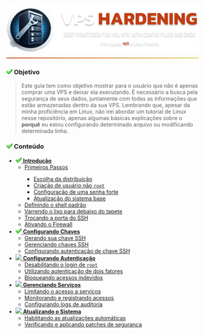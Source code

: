 [comment]: <> (Links de referência)
[link]: https://
[link]: https://
[link]: https://

[comment]: <> (Banner)
<div align="center">
    <img src="https://github.com/Harlocks/design/blob/main/assets/figma/banners/VPS-BannerLogo.png?raw=true">
</div>

[comment]: <> (Separator)

<img src="https://github.com/Harlocks/design/blob/main/assets/figma/separators/VPS-Separator.png?raw=true">
<h3>
    <img src="https://github.com/Harlocks/design/blob/main/assets/inkscape/icons/apply.png?raw=true">
    Objetivo
</h3>

> Este guia tem como objetivo mostrar para o usuário que não é apenas comprar uma VPS e deixar ela executando. É necessário a busca pela segurança de seus dados, juntamente com todas as informações que estão armazenadas dentro da sua VPS. Lembrando que, apesar da minha proficiência em Linux, não irei abordar um tutorial de Linux nesse repositório, apenas algumas básicas explicações sobre o **porquê** eu estou configurando determinado arquivo ou modificando determinada linha.

<h3>
    <img src="https://github.com/Harlocks/design/blob/main/assets/inkscape/icons/apply.png?raw=true">
    Conteúdo
</h3>

[comment]: <> (Tabela de conteúdo)
<ul>
  <li><a href="#introducao"><img src="https://github.com/Harlocks/design/blob/main/assets/inkscape/icons/apply.png?raw=true"> <b>Introdução</b></a>
    <ul> <!-- Introdução -->
      <li><a href="#primeiros-passos">Primeiros Passos</a></li>
        <ul>
          <li><a href="#escolha-de-distribuicao">Escolha da distribuição</a></li>
          <li><a href="#criacao-de-usuario">Criação de usuário não <code>root</code></a></li>
          <li><a href="#configuracao-de-senha-forte">Configuração de uma senha forte</a></li>
          <li><a href="#atualizacao-do-sistema-base">Atualização do sistema base</a></li>
        </ul>
      <li><a href="#definindo-o-shell">Definindo o shell padrão</a></li>
      <li><a href="#removendo-o-motd">Varrendo o lixo para debaixo do tapete</a></li>
      <li><a href="#trocando-a-porta-do-ssh">Trocando a porta do SSH</a></li>
      <li><a href="#ativando-o-firewall">Ativando o Firewall</a></li>
    </ul>
  </li>
  <li><a href="#configurando-chaves"><img src="https://github.com/Harlocks/design/blob/main/assets/inkscape/icons/apply.png?raw=true"> <b>Configurando Chaves</b></a>
    <ul> <!-- Configurando Chaves -->
      <li><a href="#gerando-sua-chave-ssh">Gerando sua chave SSH</a></li>
      <li><a href="#gerenciando-chaves-ssh">Gerenciando chaves SSH</a></li>
      <li><a href="#configurando-autenticacao-de-chave-ssh">Configurando autenticação de chave SSH</a></li>
    </ul>
  </li>
  <li><a href="#configurando-autenticacao"><img src="https://github.com/Harlocks/design/blob/main/assets/inkscape/icons/apply.png?raw=true>"> <b>Configurando Autenticação</b></a>
    <ul> <!-- Configurando Autenticação -->
      <li><a href="#desabilitando-o-login-de-root">Desabilitando o login de <code>root</code></a></li>
      <li><a href="#utilizando-autenticacao-de-dois-fatores">Utilizando autenticação de dois fatores</a></li>
      <li><a href="#bloqueando-acessos-indevidos">Bloqueando acessos indevidos</a></li>
    </ul>
  </li>
  <li><a href="#gerenciando-servicos"><img src="https://github.com/Harlocks/design/blob/main/assets/inkscape/icons/apply.png?raw=true>"> <b>Gerenciando Serviços</b></a>
    <ul> <!-- Gerenciando Serviços -->
      <li><a href="#limitando-o-acesso-a-servicos">Limitando o acesso a serviços</a></li>
      <li><a href="#monitorando-e-registrando-acessos">Monitorando e registrando acessos</a></li>
      <li><a href="#configurando-logs-de-auditoria">Configurando logs de auditoria</a></li>
    </ul>
  </li>
  <li><a href="#atualizando-sistema"><img src="https://github.com/Harlocks/design/blob/main/assets/inkscape/icons/apply.png?raw=true>"> <b>Atualizando o Sistema</b></a>
    <ul> <!-- Atualizando o Sistema -->
      <li><a href="#habilitando-as-atualizacoes-automaticas">Habilitando as atualizações automáticas</a></li>
      <li><a href="#verificando-e-aplicando-patches-de-seguranca">Verificando e aplicando patches de segurança</a></li>
    </ul>
  </li>
</ul>